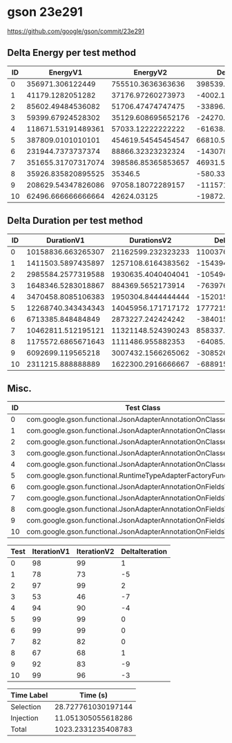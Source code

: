 # gson 23e291


https://github.com/google/gson/commit/23e291



## Delta Energy per test method


| ID | EnergyV1 | EnergyV2 | DeltaEnergy | σV1 | σV2 |
| --- | --- | --- | --- | --- | --- |
| 0 | 356971.306122449 | 755510.3636363636 | 398539.05751391465 | 645954.9666231939 | 844755.1780054976 |
| 1 | 41179.1282051282 | 37176.97260273973 | -4002.155602388477 | 21202.96449360081 | 10189.428605879619 |
| 2 | 85602.49484536082 | 51706.47474747475 | -33896.020097886074 | 81559.86095129335 | 20731.716331928335 |
| 3 | 59399.67924528302 | 35129.608695652176 | -24270.070549630844 | 177411.5380634224 | 3970.269903640113 |
| 4 | 118671.53191489361 | 57033.12222222222 | -61638.40969267139 | 388323.0011145498 | 174414.899467195 |
| 5 | 387809.0101010101 | 454619.54545454547 | 66810.53535353538 | 242161.4708490758 | 293765.43636206654 |
| 6 | 231944.7373737374 | 88866.32323232324 | -143078.41414141416 | 558474.4609816995 | 275419.64722431876 |
| 7 | 351655.31707317074 | 398586.85365853657 | 46931.53658536583 | 676083.186958562 | 740901.6195750486 |
| 8 | 35926.835820895525 | 35346.5 | -580.3358208955251 | 8605.434767645933 | 5557.781843029275 |
| 9 | 208629.54347826086 | 97058.18072289157 | -111571.3627553693 | 497805.9712554205 | 297425.6400661762 |
| 10 | 62496.666666666664 | 42624.03125 | -19872.635416666664 | 161178.1946924058 | 15369.979139850519 |

## Delta Duration per test method


| ID | DurationV1 | DurationsV2 | DeltaDuration |
| --- | --- | --- | --- |
| 0 | 10158836.663265307 | 21162599.232323233 | 11003762.569057927 |
| 1 | 1411503.5897435897 | 1257108.6164383562 | -154394.97330523352 |
| 2 | 2985584.2577319588 | 1930635.4040404041 | -1054948.8536915546 |
| 3 | 1648346.5283018867 | 884369.5652173914 | -763976.9630844954 |
| 4 | 3470458.8085106383 | 1950304.8444444444 | -1520153.964066194 |
| 5 | 12268740.343434343 | 14045956.171717172 | 1777215.8282828294 |
| 6 | 6713385.848484849 | 2873227.242424242 | -3840158.6060606064 |
| 7 | 10462811.512195121 | 11321148.524390243 | 858337.0121951215 |
| 8 | 1175572.6865671643 | 1111486.955882353 | -64085.73068481125 |
| 9 | 6092699.119565218 | 3007432.1566265062 | -3085266.9629387115 |
| 10 | 2311215.888888889 | 1622300.2916666667 | -688915.5972222222 |

## Misc.

| ID | Test Class | Test Method |
| --- | --- | --- |
| 0 | com.google.gson.functional.JsonAdapterAnnotationOnClassesTest | testJsonAdapterInvoked |
| 1 | com.google.gson.functional.JsonAdapterAnnotationOnClassesTest | testRegisteredDeserializerOverridesJsonAdapter |
| 2 | com.google.gson.functional.JsonAdapterAnnotationOnClassesTest | testRegisteredSerializerOverridesJsonAdapter |
| 3 | com.google.gson.functional.JsonAdapterAnnotationOnClassesTest | testIncorrectTypeAdapterFails |
| 4 | com.google.gson.functional.JsonAdapterAnnotationOnClassesTest | testJsonAdapterFactoryInvoked |
| 5 | com.google.gson.functional.RuntimeTypeAdapterFactoryFunctionalTest | testSubclassesAutomaticallySerialzed |
| 6 | com.google.gson.functional.JsonAdapterAnnotationOnFieldsTest | testClassAnnotationAdapterFactoryTakesPrecedenceOverDefault |
| 7 | com.google.gson.functional.JsonAdapterAnnotationOnFieldsTest | testClassAnnotationAdapterTakesPrecedenceOverDefault |
| 8 | com.google.gson.functional.JsonAdapterAnnotationOnFieldsTest | testFieldAnnotationTakesPrecedenceOverClassAnnotation |
| 9 | com.google.gson.functional.JsonAdapterAnnotationOnFieldsTest | testJsonAdapterInvokedOnlyForAnnotatedFields |
| 10 | com.google.gson.functional.JsonAdapterAnnotationOnFieldsTest | testFieldAnnotationTakesPrecedenceOverRegisteredTypeAdapter |




| Test | IterationV1 | IterationV2 | DeltaIteration |
| --- | --- | --- | --- |
| 0 | 98 | 99 | 1 |
| 1 | 78 | 73 | -5 |
| 2 | 97 | 99 | 2 |
| 3 | 53 | 46 | -7 |
| 4 | 94 | 90 | -4 |
| 5 | 99 | 99 | 0 |
| 6 | 99 | 99 | 0 |
| 7 | 82 | 82 | 0 |
| 8 | 67 | 68 | 1 |
| 9 | 92 | 83 | -9 |
| 10 | 99 | 96 | -3 |



| Time Label | Time (s) |
| --- | --- |
| Selection | 28.727761030197144 |
| Injection | 11.051305055618286 |
| Total | 1023.2331235408783 |


